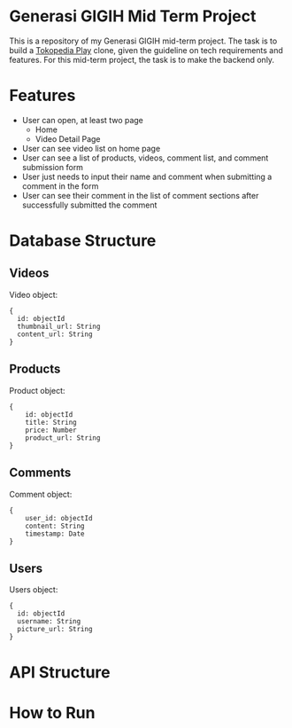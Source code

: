 # Generasi GIGIH Mid Term Project

This is a repository of my Generasi GIGIH mid-term project. The task is to build a [Tokopedia Play](https://www.tokopedia.com/play/channels) clone, given the guideline on tech requirements and features. For this mid-term project, the task is to make the backend only.

# Features

- User can open, at least two page
  - Home
  - Video Detail Page
- User can see video list on home page
- User can see a list of products, videos, comment list, and comment submission form
- User just needs to input their name and comment when submitting a comment in the form
- User can see their comment in the list of comment sections after successfully submitted the
  comment

# Database Structure

## Videos

Video object:

```
{
  id: objectId
  thumbnail_url: String
  content_url: String
}
```

## Products

Product object:

```
{
    id: objectId
    title: String
    price: Number
    product_url: String
}
```

## Comments

Comment object:

```
{
    user_id: objectId
    content: String
    timestamp: Date
}
```

## Users

Users object:

```
{
  id: objectId
  username: String
  picture_url: String
}
```

# API Structure

# How to Run
